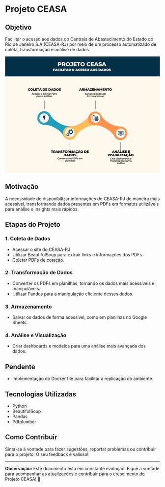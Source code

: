 # Projeto CEASA

## Objetivo

Facilitar o acesso aos dados do Centrais de Abastecimento do Estado do Rio de Janeiro S.A (CEASA-RJ) por meio de um processo automatizado de coleta, transformação e análise de dados.

![diagrama de fluxo do projeto: coleta, tranformação, armagenamento e visualização](./img/Diagram.png)

## Motivação

A necessidade de disponibilizar informações do CEASA-RJ de maneira mais acessível, transformando dados presentes em PDFs em formatos utilizáveis para análise e insights mais rápidos.

## Etapas do Projeto

### 1. Coleta de Dados

- Acessar o site do CEASA-RJ
- Utilizar BeautifulSoup para extrair links e informações dos PDFs.
- Coletar PDFs de cotação.

### 2. Transformação de Dados

- Converter os PDFs em planilhas, tornando os dados mais acessíveis e manipuláveis.
- Utilizar Pandas para a manipulação eficiente desses dados.

### 3. Armazenamento

- Salvar os dados de forma acessível, como em planilhas no Google Sheets.

### 4. Análise e Visualização

- Criar dashboards e modelos para uma análise mais avançada dos dados.

## Pendente

- Implementação do Docker file para facilitar a replicação do ambiente.

## Tecnologias Utilizadas

- Python
- BeautifulSoup
- Pandas
- Pdfplumber

## Como Contribuir

Sinta-se à vontade para fazer sugestões, reportar problemas ou contribuir para o projeto. O seu feedback é valioso!

---

**Observação:** Este documento está em constante evolução. Fique à vontade para acompanhar as atualizações e contribuir para o crescimento do Projeto CEASA! 🚀